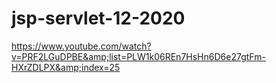 # jsp-servlet-12-2020
https://www.youtube.com/watch?v=PRF2LGuDPBE&amp;list=PLW1k06REn7HsHn6D6e27gtFm-HXrZDLPX&amp;index=25
